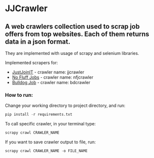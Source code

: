 # JJCrawler
>
## A web crawlers collection used to scrap job offers from top websites. Each of them returns data in a json format. 
They are implemented with usage of scrapy and selenium libraries. 
>
Implemented scrapers for:
* [JustJoinIT](https://justjoin.it/) - crawler name: jjcrawler
* [No Fluff Jobs](https://nofluffjobs.com/jobs/) - crawler name: nfjcrawler
* [Bulldog Job](https://bulldogjob.com/companies/jobs/) - crawler name: bdcrawler
>
### How to run:
>
Change your working directory to project directory, and run:
```python
pip install -r requirements.txt
```
To call specific crawler, in your terminal type:
```python
scrapy crawl CRAWLER_NAME
```
If you want to save crawler output to file, run:
```python
scrapy crawl CRAWLER_NAME -o FILE_NAME
```
